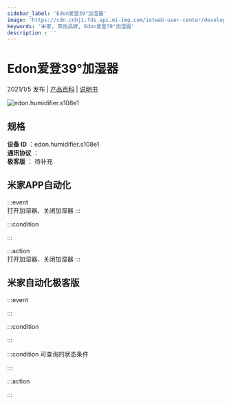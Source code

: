 ```yaml
---
sidebar_label: 'Edon爱登39°加湿器'
image: 'https://cdn.cnbj1.fds.api.mi-img.com/iotweb-user-center/developer_1679047809302rWlkp82p.png?GalaxyAccessKeyId=AKVGLQWBOVIRQ3XLEW&Expires=9223372036854775807&Signature=g6dCLLhu7/6MaHlQ5QxI9r2cO6I='
keywords: '米家, 其他品牌, Edon爱登39°加湿器'
description : ''
---
```

# Edon爱登39°加湿器

2021/1/5 发布 | [产品百科](https://home.mi.com/webapp/content/baike/product/index.html?model=edon.humidifier.s108e1/) | [说明书](https://home.mi.com/views/introduction.html?model=edon.humidifier.s108e1&region=cn)

![edon.humidifier.s108e1](https://cdn.cnbj1.fds.api.mi-img.com/iotweb-user-center/developer_1679047809302rWlkp82p.png?GalaxyAccessKeyId=AKVGLQWBOVIRQ3XLEW&Expires=9223372036854775807&Signature=g6dCLLhu7/6MaHlQ5QxI9r2cO6I=)

## 规格  
> 
**设备 ID** ：edon.humidifier.s108e1  
**通讯协议** ：  
**极客版**  ： 待补充 


## 米家APP自动化  

:::event  
打开加湿器、关闭加湿器
:::

:::condition  

:::

:::action   
打开加湿器、关闭加湿器
:::

## 米家自动化极客版  

:::event  

:::

:::condition  

:::

:::condition 可查询的状态条件  

:::

:::action  

:::

        
